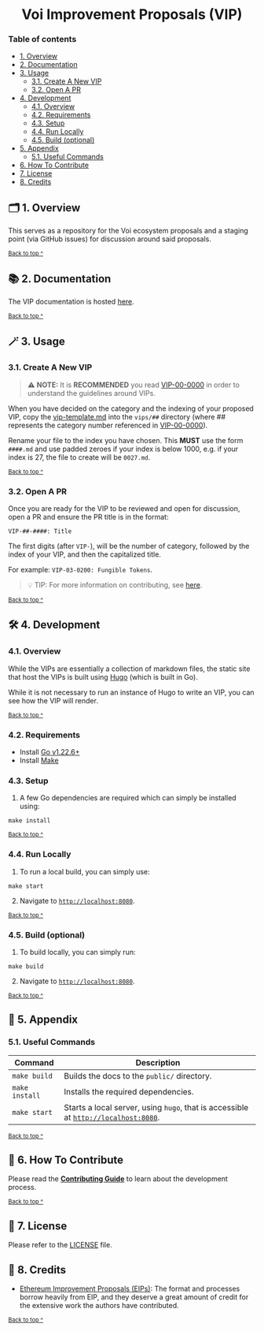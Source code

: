 <h1 align="center">
  Voi Improvement Proposals (VIP)
</h1>

### Table of contents

* [1. Overview](#-1-overview)
* [2. Documentation](#-2-documentation)
* [3. Usage](#-3-usage)
  - [3.1. Create A New VIP](#31-create-a-new-vip)
  - [3.2. Open A PR](#32-open-a-pr)
* [4. Development](#-4-development)
  - [4.1. Overview](#41-overview)
  - [4.2. Requirements](#42-requirements)
  - [4.3. Setup](#43-setup)
  - [4.4. Run Locally](#44-run-locally)
  - [4.5. Build (optional)](#45-build-optional)
* [5. Appendix](#-5-appendix)
  - [5.1. Useful Commands](#51-useful-commands)
* [6. How To Contribute](#-6-how-to-contribute)
* [7. License](#-7-license)
* [8. Credits](#-8-credits)

## 🗂️ 1. Overview

This serves as a repository for the Voi ecosystem proposals and a staging point (via GitHub issues) for discussion around said proposals.

<sup>[Back to top ^][table-of-contents]</sup>

## 📚 2. Documentation

The VIP documentation is hosted [here][documentation].

<sup>[Back to top ^][table-of-contents]</sup>

## 🪄 3. Usage

### 3.1. Create A New VIP

> ⚠️ **NOTE:** It is **RECOMMENDED** you read [VIP-00-0000][vip-00-0000] in order to understand the guidelines around VIPs.

When you have decided on the category and the indexing of your proposed VIP, copy the [vip-template.md](./vip-template.md) into the `vips/##` directory (where ## represents the category number referenced in [VIP-00-0000][vip-00-0000]).

Rename your file to the index you have chosen. This **MUST** use the form `####.md` and use padded zeroes if your index is below 1000, e.g. if your index is 27, the file to create will be `0027.md`.

<sup>[Back to top ^][table-of-contents]</sup>

### 3.2. Open A PR

Once you are ready for the VIP to be reviewed and open for discussion, open a PR and ensure the PR title is in the format:

````text
VIP-##-####: Title
````

The first digits (after `VIP-`), will be the number of category, followed by the index of your VIP, and then the capitalized title.

For example: `VIP-03-0200: Fungible Tokens`.

> 💡 TIP: For more information on contributing, see [here][contribute].

<sup>[Back to top ^][table-of-contents]</sup>

## 🛠 4. Development

### 4.1. Overview

While the VIPs are essentially a collection of markdown files, the static site that host the VIPs is built using [Hugo][hugo] (which is built in Go).

While it is not necessary to run an instance of Hugo to write an VIP, you can see how the VIP will render.

<sup>[Back to top ^][table-of-contents]</sup>

### 4.2. Requirements

* Install [Go v1.22.6+][go-install]
* Install [Make][make]

### 4.3. Setup

1. A few Go dependencies are required which can simply be installed using:
```shell
make install
```

<sup>[Back to top ^][table-of-contents]</sup>

### 4.4. Run Locally

1. To run a local build, you can simply use:
```shell
make start
```

2. Navigate to [`http://localhost:8080`][localhost].

<sup>[Back to top ^][table-of-contents]</sup>

### 4.5. Build (optional)

1. To build locally, you can simply run:
```shell
make build
```

2. Navigate to [`http://localhost:8080`][localhost].

<sup>[Back to top ^][table-of-contents]</sup>

## 📑 5. Appendix

### 5.1. Useful Commands

| Command        | Description                                                                                      |
|----------------|--------------------------------------------------------------------------------------------------|
| `make build`   | Builds the docs to the `public/` directory.                                                      |
| `make install` | Installs the required dependencies.                                                              |
| `make start`   | Starts a local server, using `hugo`, that is accessible at [`http://localhost:8080`][localhost]. |

<sup>[Back to top ^][table-of-contents]</sup>

## 👏 6. How To Contribute

Please read the [**Contributing Guide**][contribute] to learn about the development process.

<sup>[Back to top ^][table-of-contents]</sup>

## 📄 7. License

Please refer to the [LICENSE][license] file.

## 🎉 8. Credits

* [Ethereum Improvement Proposals (EIPs)](https://eips.ethereum.org/): The format and processes borrow heavily from EIP, and they deserve a great amount of credit for the extensive work the authors have contributed.

<sup>[Back to top ^][table-of-contents]</sup>

<!-- Links -->
[contribute]: ./CONTRIBUTING.md
[documentation]: https://vip.voi.network
[go-install]: https://go.dev/doc/install
[hugo]: https://gohugo.io
[license]: ./LICENSE
[localhost]: http://localhost:8080
[make]: https://www.gnu.org/software/make/
[table-of-contents]: #table-of-contents
[vip-00-0000]: ./vips/00/0000.md
